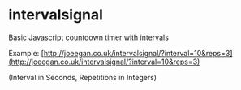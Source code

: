 intervalsignal
==============

Basic Javascript countdown timer with intervals

Example: [http://joeegan.co.uk/intervalsignal/?interval=10&reps=3](http://joeegan.co.uk/intervalsignal/?interval=10&reps=3)

(Interval in Seconds, Repetitions in Integers)